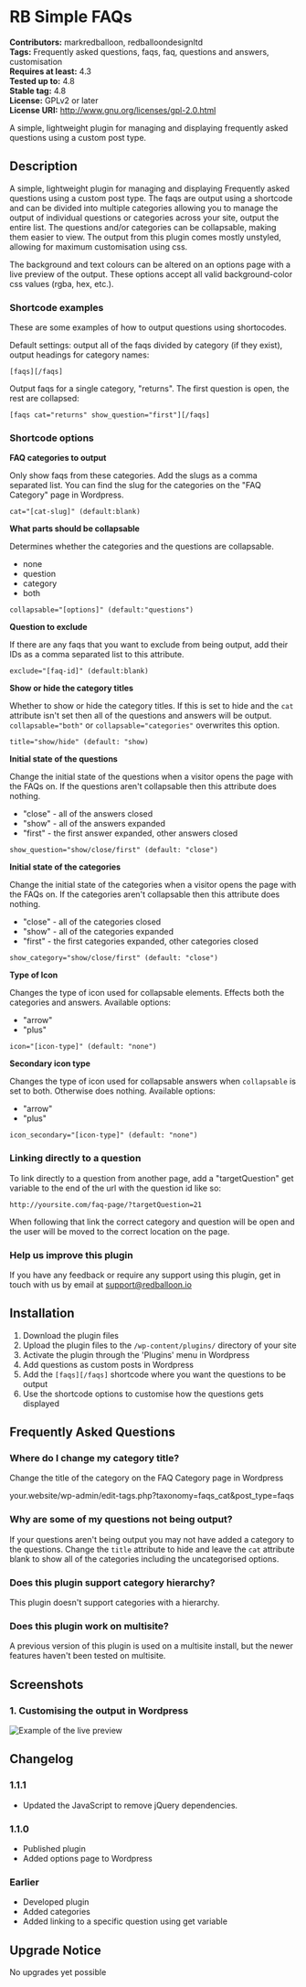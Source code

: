 # RB Simple FAQs 
**Contributors:** markredballoon, redballoondesignltd  
**Tags:** Frequently asked questions, faqs, faq, questions and answers, customisation  
**Requires at least:** 4.3  
**Tested up to:** 4.8  
**Stable tag:** 4.8  
**License:** GPLv2 or later  
**License URI:** http://www.gnu.org/licenses/gpl-2.0.html  

A simple, lightweight plugin for managing and displaying frequently asked questions using a custom post type.


## Description 

A simple, lightweight plugin for managing and displaying Frequently asked questions using a custom post type. The faqs are output using a shortcode and can be divided into multiple categories allowing you to manage the output of individual questions or categories across your site, output the entire list. The questions and/or categories can be collapsable, making them easier to view. The output from this plugin comes mostly unstyled, allowing for maximum customisation using css.

The background and text colours can be altered on an options page with a live preview of the output. These options accept all valid background-color css values (rgba, hex, etc.).


### Shortcode examples 

These are some examples of how to output questions using shortocodes.

Default settings: output all of the faqs divided by category (if they exist), output headings for category names:

`[faqs][/faqs]`

Output faqs for a single category, "returns". The first question is open, the rest are collapsed:

`[faqs cat="returns" show_question="first"][/faqs]`


### Shortcode options 

**FAQ categories to output**

Only show faqs from these categories. Add the slugs as a comma separated list. You can find the slug for the categories on the "FAQ Category" page in Wordpress.

`cat="[cat-slug]" (default:blank)`

**What parts should be collapsable**

Determines whether the categories and the questions are collapsable.

* none 
* question
* category
* both

`collapsable="[options]" (default:"questions")`

**Question to exclude**

If there are any faqs that you want to exclude from being output, add their IDs as a comma separated list to this attribute.

`exclude="[faq-id]" (default:blank)`


**Show or hide the category titles**

Whether to show or hide the category titles. If this is set to hide and the `cat` attribute isn't set then all of the questions and answers will be output. `collapsable="both"` or `collapsable="categories"` overwrites this option.

`title="show/hide" (default: "show)`

**Initial state of the questions**

Change the initial state of the questions when a visitor opens the page with the FAQs on. If the questions aren't collapsable then this attribute does nothing.

* "close" - all of the answers closed
* "show" - all of the answers expanded
* "first" - the first answer expanded, other answers closed

`show_question="show/close/first" (default: "close")`

**Initial state of the categories**

Change the initial state of the categories when a visitor opens the page with the FAQs on. If the categories aren't collapsable then this attribute does nothing.

* "close" - all of the categories closed
* "show" - all of the categories expanded
* "first" - the first categories expanded, other categories closed

`show_category="show/close/first" (default: "close")`

**Type of Icon**

Changes the type of icon used for collapsable elements. Effects both the categories and answers. Available options:

* "arrow"
* "plus"

`icon="[icon-type]" (default: "none")`

**Secondary icon type**

Changes the type of icon used for collapsable answers when `collapsable` is set to both. Otherwise does nothing. Available options:

* "arrow"
* "plus"

`icon_secondary="[icon-type]" (default: "none")`


### Linking directly to a question 

To link directly to a question from another page, add a "targetQuestion" get variable to the end of the url with the question id like so:

`http://yoursite.com/faq-page/?targetQuestion=21`

When following that link the correct category and question will be open and the user will be moved to the correct location on the page.


### Help us improve this plugin 

If you have any feedback or require any support using this plugin, get in touch with us by email at [support@redballoon.io](mailto:support@redballoon.io)


## Installation 
1. Download the plugin files
1. Upload the plugin files to the `/wp-content/plugins/` directory of your site
1. Activate the plugin through the 'Plugins' menu in Wordpress
1. Add questions as custom posts in Wordpress
1. Add the `[faqs][/faqs]` shortcode where you want the questions to be output
1. Use the shortcode options to customise how the questions gets displayed


## Frequently Asked Questions 


### Where do I change my category title? 

Change the title of the category on the FAQ Category page in Wordpress

your.website/wp-admin/edit-tags.php?taxonomy=faqs_cat&post_type=faqs


### Why are some of my questions not being output? 

If your questions aren't being output you may not have added a category to the questions. Change the `title` attribute to hide and leave the `cat` attribute blank to show all of the categories including the uncategorised options.


### Does this plugin support category hierarchy? 

This plugin doesn't support categories with a hierarchy.


### Does this plugin work on multisite? 

A previous version of this plugin is used on a multisite install, but the newer features haven't been tested on multisite.


## Screenshots 

### 1. Customising the output in Wordpress
![Example of the live preview](https://github.com/redballoonio/faq-plugin/blob/master/screenshots/screenshot-1.png "Example of the live preview")


## Changelog 

### 1.1.1
* Updated the JavaScript to remove jQuery dependencies.

### 1.1.0
* Published plugin
* Added options page to Wordpress


### Earlier 

* Developed plugin
* Added categories
* Added linking to a specific question using get variable


## Upgrade Notice 

No upgrades yet possible 